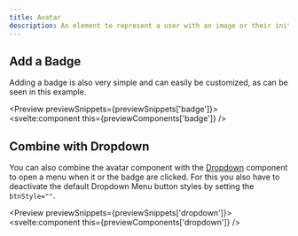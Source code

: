 ```yaml
---
title: Avatar
description: An element to represent a user with an image or their initials.
---
```


<script>
    import { Preview } from '$components';

    export let previewSnippets;
    export let previewComponents;
</script>

## Add a Badge

Adding a badge is also very simple and can easily be customized, as can be seen in this example.

<Preview previewSnippets={previewSnippets['badge']}>
<svelte:component this={previewComponents['badge']} />
</Preview>

## Combine with Dropdown

You can also combine the avatar component with the [Dropdown](/docs/components/dropdown-menu) component to open a menu when it or the badge are clicked. For this you also have to deactivate the default Dropdown Menu button styles by setting the `btnStyle=""`.

<Preview previewSnippets={previewSnippets['dropdown']}>
<svelte:component this={previewComponents['dropdown']} />
</Preview>
